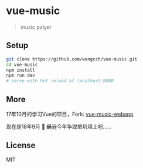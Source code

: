 # vue-music

> music palyer

## Setup

``` bash
git clone https://github.com/wangcch/vue-music.git
cd vue-music
npm install
npm run dev
# serve with hot reload at localhost:8080
```

## More

17年10月的学习Vue的项目，Fork: [vue-music-webapp](https://github.com/bxm0927/vue-music-webapp)

现在是18年9月 🌚 ~~最近~~今年争取把坑填上吧......

## License

MIT